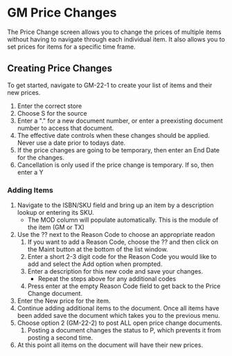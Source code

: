 # GM Price Changes

<PageHeader />

The Price Change screen allows you to change the prices of multiple items without having to navigate through each individual item. It also allows you to set prices for items for a specific time frame.

## Creating Price Changes

To get started, navigate to GM-22-1 to create your list of items and their new prices.

1. Enter the correct store
2. Choose S for the source
3. Enter a "." for a new document number, or enter a preexisting document number to access that document.
4. The effective date controls when these changes should be applied. Never use a date prior to todays date.
5. If the price changes are going to be temporary, then enter an End Date for the changes.
6. Cancellation is only used if the price change is temporary. If so, then enter a Y

### Adding Items

1. Navigate to the ISBN/SKU field and bring up an item by a description lookup or entering its SKU.
    - The MOD column will populate automatically. This is the module of the item (GM or TX)
2. Use the ?? next to the Reason Code to choose an appropriate readon
    1. If you want to add a Reason Code, choose the ?? and then click on the Maint button at the bottom of the list window.
    2. Enter a short 2-3 digit code for the Reason Code you would like to add and select the Add option when prompted.
    3. Enter a description for this new code and save your changes.
        - Repeat the steps above for any additional codes
    4. Press enter at the empty Reason Code field to get back to the Price Change document.
3. Enter the New price for the item.
4. Continue adding additional items to the document. Once all items have been added save the document which takes you to the previous menu.
5. Choose option 2 (GM-22-2) to post ALL open price change documents.
    1. Posting a document changes the status to P, which prevents it from posting a second time.
6. At this point all items on the document will have their new prices.

<PageFooter />
